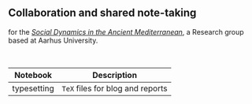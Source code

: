 ## Collaboration and shared note-taking

for the [*Social Dynamics in the Ancient Mediterranean*](https://sdam-au.github.io/sdam-au/), a Research group based at Aarhus University.

<br />


|Notebook|Description|
|---|---|
|typesetting|`TeX` files for blog and reports|

